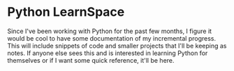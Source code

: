 # Python LearnSpace
Since I've been working with Python for the past few months, I figure it would be cool to have some documentation of my incremental progress. This will include snippets of code and smaller projects that I'll be keeping as notes. If anyone else sees this and is interested in learning Python for themselves or if I want some quick reference, it'll be here.
